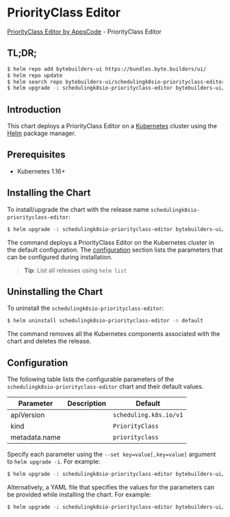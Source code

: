 # PriorityClass Editor

[PriorityClass Editor by AppsCode](https://byte.builders) - PriorityClass Editor

## TL;DR;

```bash
$ helm repo add bytebuilders-ui https://bundles.byte.builders/ui/
$ helm repo update
$ helm search repo bytebuilders-ui/schedulingk8sio-priorityclass-editor --version=v0.3.0
$ helm upgrade -i schedulingk8sio-priorityclass-editor bytebuilders-ui/schedulingk8sio-priorityclass-editor -n default --create-namespace --version=v0.3.0
```

## Introduction

This chart deploys a PriorityClass Editor on a [Kubernetes](http://kubernetes.io) cluster using the [Helm](https://helm.sh) package manager.

## Prerequisites

- Kubernetes 1.16+

## Installing the Chart

To install/upgrade the chart with the release name `schedulingk8sio-priorityclass-editor`:

```bash
$ helm upgrade -i schedulingk8sio-priorityclass-editor bytebuilders-ui/schedulingk8sio-priorityclass-editor -n default --create-namespace --version=v0.3.0
```

The command deploys a PriorityClass Editor on the Kubernetes cluster in the default configuration. The [configuration](#configuration) section lists the parameters that can be configured during installation.

> **Tip**: List all releases using `helm list`

## Uninstalling the Chart

To uninstall the `schedulingk8sio-priorityclass-editor`:

```bash
$ helm uninstall schedulingk8sio-priorityclass-editor -n default
```

The command removes all the Kubernetes components associated with the chart and deletes the release.

## Configuration

The following table lists the configurable parameters of the `schedulingk8sio-priorityclass-editor` chart and their default values.

|   Parameter   | Description |              Default              |
|---------------|-------------|-----------------------------------|
| apiVersion    |             | <code>scheduling.k8s.io/v1</code> |
| kind          |             | <code>PriorityClass</code>        |
| metadata.name |             | <code>priorityclass</code>        |


Specify each parameter using the `--set key=value[,key=value]` argument to `helm upgrade -i`. For example:

```bash
$ helm upgrade -i schedulingk8sio-priorityclass-editor bytebuilders-ui/schedulingk8sio-priorityclass-editor -n default --create-namespace --version=v0.3.0 --set apiVersion=scheduling.k8s.io/v1
```

Alternatively, a YAML file that specifies the values for the parameters can be provided while
installing the chart. For example:

```bash
$ helm upgrade -i schedulingk8sio-priorityclass-editor bytebuilders-ui/schedulingk8sio-priorityclass-editor -n default --create-namespace --version=v0.3.0 --values values.yaml
```
